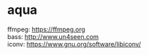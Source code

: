 # aqua

ffmpeg: https://ffmpeg.org  
bass: http://www.un4seen.com  
iconv: https://www.gnu.org/software/libiconv/  
